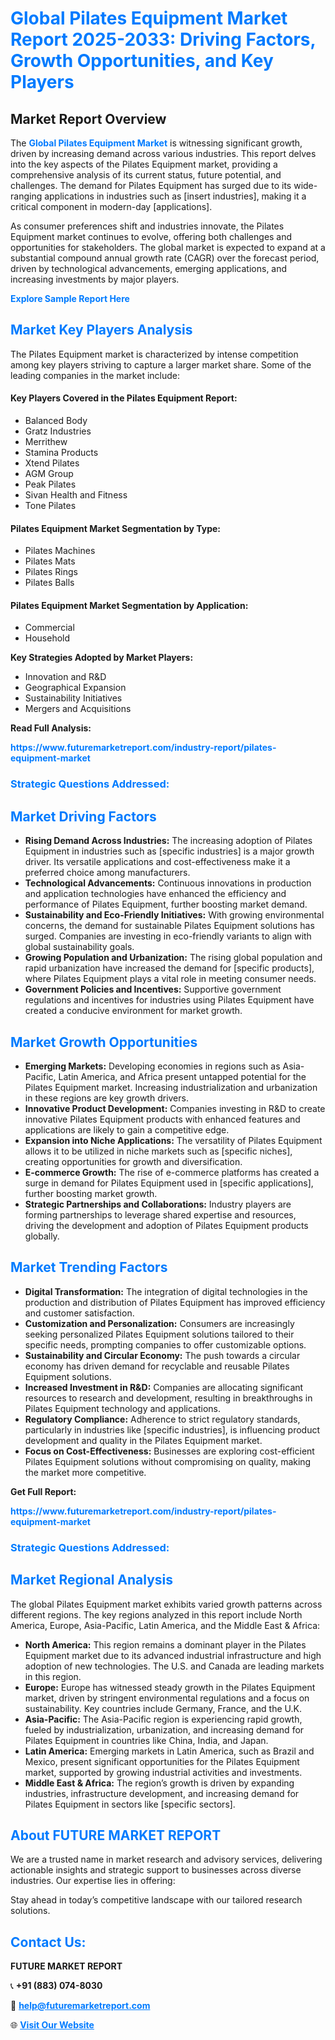 <h1 style="color: #007BFF;">Global Pilates Equipment Market Report 2025-2033: Driving Factors, Growth Opportunities, and Key Players</h1>

<section id="overview">
<h2>Market Report Overview</h2>
<p>The <a href="https://www.futuremarketreport.com/industry-report/pilates-equipment-market" style="color: #007BFF; text-decoration: none;"><strong>Global Pilates Equipment Market</strong></a> is witnessing significant growth, driven by increasing demand across various industries. This report delves into the key aspects of the Pilates Equipment market, providing a comprehensive analysis of its current status, future potential, and challenges. The demand for Pilates Equipment has surged due to its wide-ranging applications in industries such as [insert industries], making it a critical component in modern-day [applications].</p>
<p>As consumer preferences shift and industries innovate, the Pilates Equipment market continues to evolve, offering both challenges and opportunities for stakeholders. The global market is expected to expand at a substantial compound annual growth rate (CAGR) over the forecast period, driven by technological advancements, emerging applications, and increasing investments by major players.</p>
</section>

<section id="overview">
<p><a href="https://www.futuremarketreport.com/request-sample/reportId=50967" style="color: #007BFF; text-decoration: none;"><strong>Explore Sample Report Here</strong></a></p>
</section>

<section id="key-players">
<h2 style="color: #007BFF;">Market Key Players Analysis</h2>
<p>The Pilates Equipment market is characterized by intense competition among key players striving to capture a larger market share. Some of the leading companies in the market include:</p>
<h4>Key Players Covered in the Pilates Equipment Report:</h4>
<ul><li>Balanced Body</li><li>Gratz Industries</li><li>Merrithew</li><li>Stamina Products</li><li>Xtend Pilates</li><li>AGM Group</li><li>Peak Pilates</li><li>Sivan Health and Fitness</li><li>Tone Pilates</li></ul>
<h4>Pilates Equipment Market Segmentation by Type:</h4>
<ul><li>Pilates Machines</li><li>Pilates Mats</li><li>Pilates Rings</li><li>Pilates Balls</li></ul>

<h4>Pilates Equipment Market Segmentation by Application:</h4>
<ul><li>Commercial</li><li>Household</li></ul>
<p><strong>Key Strategies Adopted by Market Players:</strong></p>
<ul>
<li>Innovation and R&D</li>
<li>Geographical Expansion</li>
<li>Sustainability Initiatives</li>
<li>Mergers and Acquisitions</li>
</ul>
</section>

<section>
<p><strong>Read Full Analysis: </strong></p><a href="https://www.futuremarketreport.com/industry-report/pilates-equipment-market" style="color: #007BFF; text-decoration: none;"><strong>https://www.futuremarketreport.com/industry-report/pilates-equipment-market</strong></a>
<h3 style="color: #007BFF;">Strategic Questions Addressed:</h3>
</section>

<section id="driving-factors">
<h2 style="color: #007BFF;">Market Driving Factors</h2>
<ul>
<li><strong>Rising Demand Across Industries:</strong> The increasing adoption of Pilates Equipment in industries such as [specific industries] is a major growth driver. Its versatile applications and cost-effectiveness make it a preferred choice among manufacturers.</li>
<li><strong>Technological Advancements:</strong> Continuous innovations in production and application technologies have enhanced the efficiency and performance of Pilates Equipment, further boosting market demand.</li>
<li><strong>Sustainability and Eco-Friendly Initiatives:</strong> With growing environmental concerns, the demand for sustainable Pilates Equipment solutions has surged. Companies are investing in eco-friendly variants to align with global sustainability goals.</li>
<li><strong>Growing Population and Urbanization:</strong> The rising global population and rapid urbanization have increased the demand for [specific products], where Pilates Equipment plays a vital role in meeting consumer needs.</li>
<li><strong>Government Policies and Incentives:</strong> Supportive government regulations and incentives for industries using Pilates Equipment have created a conducive environment for market growth.</li>
</ul>
</section>

<section id="growth-opportunities">
<h2 style="color: #007BFF;">Market Growth Opportunities</h2>
<ul>
<li><strong>Emerging Markets:</strong> Developing economies in regions such as Asia-Pacific, Latin America, and Africa present untapped potential for the Pilates Equipment market. Increasing industrialization and urbanization in these regions are key growth drivers.</li>
<li><strong>Innovative Product Development:</strong> Companies investing in R&D to create innovative Pilates Equipment products with enhanced features and applications are likely to gain a competitive edge.</li>
<li><strong>Expansion into Niche Applications:</strong> The versatility of Pilates Equipment allows it to be utilized in niche markets such as [specific niches], creating opportunities for growth and diversification.</li>
<li><strong>E-commerce Growth:</strong> The rise of e-commerce platforms has created a surge in demand for Pilates Equipment used in [specific applications], further boosting market growth.</li>
<li><strong>Strategic Partnerships and Collaborations:</strong> Industry players are forming partnerships to leverage shared expertise and resources, driving the development and adoption of Pilates Equipment products globally.</li>
</ul>
</section>

<section id="trending-factors">
<h2 style="color: #007BFF;">Market Trending Factors</h2>
<ul>
<li><strong>Digital Transformation:</strong> The integration of digital technologies in the production and distribution of Pilates Equipment has improved efficiency and customer satisfaction.</li>
<li><strong>Customization and Personalization:</strong> Consumers are increasingly seeking personalized Pilates Equipment solutions tailored to their specific needs, prompting companies to offer customizable options.</li>
<li><strong>Sustainability and Circular Economy:</strong> The push towards a circular economy has driven demand for recyclable and reusable Pilates Equipment solutions.</li>
<li><strong>Increased Investment in R&D:</strong> Companies are allocating significant resources to research and development, resulting in breakthroughs in Pilates Equipment technology and applications.</li>
<li><strong>Regulatory Compliance:</strong> Adherence to strict regulatory standards, particularly in industries like [specific industries], is influencing product development and quality in the Pilates Equipment market.</li>
<li><strong>Focus on Cost-Effectiveness:</strong> Businesses are exploring cost-efficient Pilates Equipment solutions without compromising on quality, making the market more competitive.</li>
</ul>
</section>

<section>
<p><strong>Get Full Report: </strong></p><a href="https://www.futuremarketreport.com/industry-report/pilates-equipment-market" style="color: #007BFF; text-decoration: none;"><strong>https://www.futuremarketreport.com/industry-report/pilates-equipment-market</strong></a>
<h3 style="color: #007BFF;">Strategic Questions Addressed:</h3>
</section>


<section id="regional-analysis">
<h2 style="color: #007BFF;">Market Regional Analysis</h2>
<p>The global Pilates Equipment market exhibits varied growth patterns across different regions. The key regions analyzed in this report include North America, Europe, Asia-Pacific, Latin America, and the Middle East & Africa:</p>
<ul>
<li><strong>North America:</strong> This region remains a dominant player in the Pilates Equipment market due to its advanced industrial infrastructure and high adoption of new technologies. The U.S. and Canada are leading markets in this region.</li>
<li><strong>Europe:</strong> Europe has witnessed steady growth in the Pilates Equipment market, driven by stringent environmental regulations and a focus on sustainability. Key countries include Germany, France, and the U.K.</li>
<li><strong>Asia-Pacific:</strong> The Asia-Pacific region is experiencing rapid growth, fueled by industrialization, urbanization, and increasing demand for Pilates Equipment in countries like China, India, and Japan.</li>
<li><strong>Latin America:</strong> Emerging markets in Latin America, such as Brazil and Mexico, present significant opportunities for the Pilates Equipment market, supported by growing industrial activities and investments.</li>
<li><strong>Middle East & Africa:</strong> The region’s growth is driven by expanding industries, infrastructure development, and increasing demand for Pilates Equipment in sectors like [specific sectors].</li>
</ul>
</section>

<footer>
<h2 style="color: #007BFF;">About FUTURE MARKET REPORT</h2>
<p>We are a trusted name in market research and advisory services, delivering actionable insights and strategic support to businesses across diverse industries. Our expertise lies in offering:</p>

<p>Stay ahead in today’s competitive landscape with our tailored research solutions.</p>

<h2 style="color: #007BFF;">Contact Us:</h2>
<p><strong>FUTURE MARKET REPORT</strong></p>
<p>📞 <strong>+91 (883) 074-8030</strong></p>
<p>📧 <strong><a href="mailto:help@futuremarketreport.com" style="color: #007BFF;">help@futuremarketreport.com</a></strong></p>
<p>🌐 <strong><a href="https://www.futuremarketreport.com/" style="color: #007BFF;">Visit Our Website</a></strong></p>
</footer>